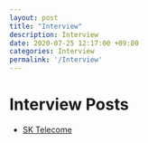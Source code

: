 ```yaml
---
layout: post
title: "Interview"
description: Interview
date: 2020-07-25 12:17:00 +09:00
categories: Interview
permalink: '/Interview'
---
```


# Interview Posts
- [SK Telecome](https://yoowonyoung.github.io/posts/Interview-01/)


